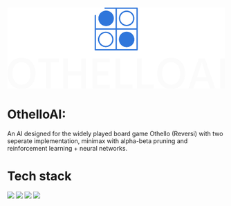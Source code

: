 ![Logo](https://github.com/adityakak/othello/blob/master/othellogui/src/assets/logo.png)

# OthelloAI:
An AI designed for the widely played board game Othello (Reversi) with two seperate implementation, minimax with alpha-beta pruning and reinforcement learning + neural networks.

# Tech stack

<p>
    <img src="https://cdn.jsdelivr.net/gh/devicons/devicon/icons/typescript/typescript-original.svg" width="50px"/>
    <img src="https://cdn.jsdelivr.net/gh/devicons/devicon/icons/react/react-original.svg" width="50px"/>
    <img src="https://cdn.jsdelivr.net/npm/simple-icons@3.13.0/icons/flask.svg" width="50px" />
    <img src="https://cdn.jsdelivr.net/npm/simple-icons@3.13.0/icons/pytorch.svg" width="50px"/>
</p>